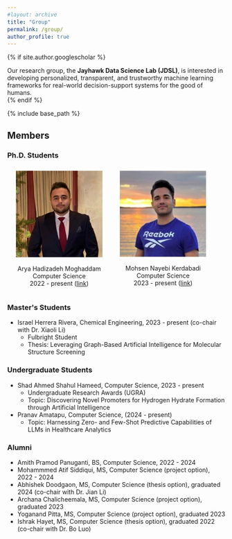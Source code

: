 ```yaml
---
#layout: archive
title: "Group"
permalink: /group/
author_profile: true
---
```


{% if site.author.googlescholar %}
<div class="wordwrap">Our research group, the <b>Jayhawk Data Science Lab (JDSL)</b>, is interested in developing personalized, transparent, and trustworthy machine learning frameworks for real-world decision-support systems for the good of humans.
</div>
{% endif %}

{% include base_path %}

<style>
.myDiv {
  font-size:0.9em;
}
</style>
## Members
### Ph.D. Students

<div style="margin-top: 25px;">
</div>
<div style="display: flex; justify-content: flex-start;">
    <div style="text-align: center; margin-left: 20px; margin-right: 40px;">
        <img src="../images/Arya.jpg" alt="Image 1" width="200">
        <p>
          Arya Hadizadeh Moghaddam<br>
          Computer Science<br>
          2022 - present (<a href="../files/AryaHM_CV.pdf" target="_blank">link</a>)
        </p>
    </div>
    <div style="text-align: center; margin-right: 20px;">
        <img src="../images/Mohsen.jpg" alt="Image 2" width="200">
        <p>
          Mohsen Nayebi Kerdabadi<br>
          Computer Science<br>
          2023 - present (<a href="https://mohsen-nyb.github.io/" target="_blank">link</a>)
        </p>
    </div>
</div>

### Master's Students
- Israel Herrera Rivera, Chemical Engineering, 2023 - present (co-chair with Dr. Xiaoli Li)
  - Fulbright Student
  - Thesis: Leveraging Graph-Based Artificial Intelligence for Molecular Structure Screening

### Undergraduate Students
- Shad Ahmed Shahul Hameed, Computer Science, 2023 - present
  - Undergraduate Research Awards (UGRA)
  - Topic: Discovering Novel Promoters for Hydrogen Hydrate Formation through Artificial Intelligence
- Pranav Amatapu, Computer Science, (2024 - present)
  - Topic: Harnessing Zero- and Few-Shot Predictive Capabilities of LLMs in Healthcare Analytics


  
### Alumni
- Amith Pramod Panuganti, BS, Computer Science, 2022 - 2024
-	Mohammmed Atif Siddiqui, MS, Computer Science (project option), 2022 - 2024
- Abhishek Doodgaon, MS, Computer Science (thesis option), graduated 2024 (co-chair with Dr. Jian Li)
-	Archana Chalicheemala, MS, Computer Science (project option), graduated 2023
-	Yoganand Pitta, MS, Computer Science (project option), graduated 2023
-	Ishrak Hayet, MS, Computer Science (thesis option), graduated 2022 (co-chair with Dr. Bo Luo)

